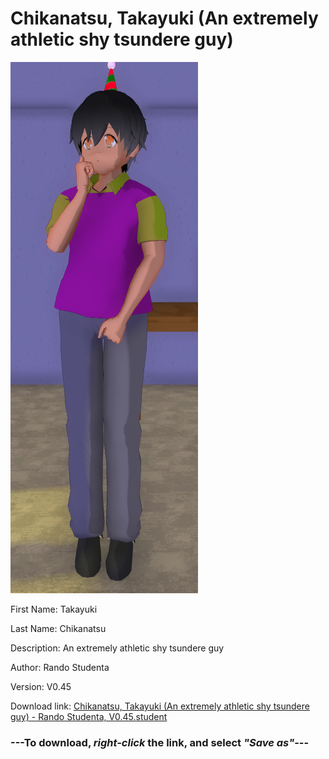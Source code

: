# Chikanatsu, Takayuki (An extremely athletic shy tsundere guy)

<img src = "https://raw.githubusercontent.com/Arbiter1223/Daigaku-Gurashi-Custom-Students/master/Students/Files/Chikanatsu%2C%20Takayuki%20(An%20extremely%20athletic%20shy%20tsundere%20guy).png">

First Name: Takayuki

Last Name: Chikanatsu

Description: An extremely athletic shy tsundere guy

Author: Rando Studenta

Version: V0.45

Download link: <a href="https://raw.githubusercontent.com/Arbiter1223/Daigaku-Gurashi-Custom-Students/master/Students/Files/Chikanatsu%2C%20Takayuki%20(An%20extremely%20athletic%20shy%20tsundere%20guy)%20-%20Rando%20Studenta%2C%20V0.45.student">Chikanatsu, Takayuki (An extremely athletic shy tsundere guy) - Rando Studenta, V0.45.student</a>

### ---**To download, _right-click_ the link, and select _"Save as"_**---

